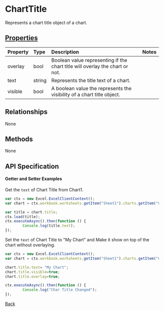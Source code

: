 # ChartTitle

Represents a chart title object of a chart.

## [Properties](#getter-and-setter-examples)
| Property       | Type    |Description|Notes |
|:---------------|:--------|:----------|:-----|
|overlay|bool|Boolean value representing if the chart title will overlay the chart or not.||
|text|string|Represents the title text of a chart.||
|visible|bool|A boolean value the represents the visibility of a chart title object.||

## Relationships
None

## Methods
None


## API Specification

#### Getter and Setter Examples

Get the `text` of Chart Title from Chart1.

```js
var ctx = new Excel.ExcelClientContext();
var chart = ctx.workbook.worksheets.getItem("Sheet1").charts.getItem("Chart1");	

var title = chart.title;
ctx.load(title);
ctx.executeAsync().then(function () {
		Console.log(title.text);
});
```

Set the `text` of Chart Title to "My Chart" and Make it show on top of the chart without overlaying.

```js
var ctx = new Excel.ExcelClientContext();
var chart = ctx.workbook.worksheets.getItem("Sheet1").charts.getItem("Chart1");	

chart.title.text= "My Chart"; 
chart.title.visible=true;
chart.title.overlay=true;

ctx.executeAsync().then(function () {
		Console.log("Char Title Changed");
});
```

[Back](#properties)
